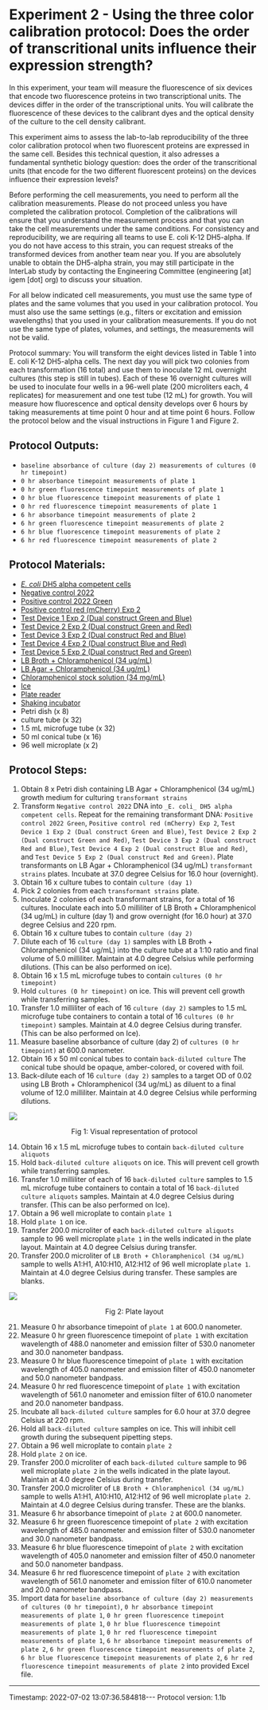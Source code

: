 # Experiment 2 - Using the three color calibration protocol: Does the order of transcritional units influence their expression strength?

In this experiment, your team will measure the fluorescence of six devices that encode two fluorescence proteins in two transcriptional units. The devices differ in the order of the transcriptional units. You will calibrate the fluorescence of these devices to the calibrant dyes and the optical density of the culture to the cell density calibrant.

This experiment aims to assess the lab-to-lab reproducibility of the three color calibration protocol when two fluorescent proteins are expressed in the same cell. Besides this technical question, it also adresses a fundamental synthetic biology question: does the order of the transcritional units (that encode for the two different fluorescent proteins) on the devices influence their expression levels?

Before performing the cell measurements, you need to perform all the calibration measurements. Please do not proceed unless you have completed the calibration protocol. Completion of the calibrations will ensure that you understand the measurement process and that you can take the cell measurements under the same conditions. For consistency and reproducibility, we are requiring all teams to use E. coli K-12 DH5-alpha. If you do not have access to this strain, you can request streaks of the transformed devices from another team near you. If you are absolutely unable to obtain the DH5-alpha strain, you may still participate in the InterLab study by contacting the Engineering Committee (engineering [at] igem [dot] org) to discuss your situation.

For all below indicated cell measurements, you must use the same type of plates and the same volumes that you used in your calibration protocol. You must also use the same settings (e.g., filters or excitation and emission wavelengths) that you used in your calibration measurements. If you do not use the same type of plates, volumes, and settings, the measurements will not be valid.

Protocol summary: You will transform the eight devices listed in Table 1 into E. coli K-12 DH5-alpha cells. The next day you will pick two colonies from each transformation (16 total) and use them to inoculate 12 mL overnight cultures (this step is still in tubes). Each of these 16 overnight cultures will be used to inoculate four wells in a 96-well plate (200 microliters each, 4 replicates) for measurement and one test tube (12 mL) for growth. You will measure how fluorescence and optical density develops over 6 hours by taking measurements at time point 0 hour and at time point 6 hours. Follow the protocol below and the visual instructions in Figure 1 and Figure 2.


## Protocol Outputs:
* `baseline absorbance of culture (day 2) measurements of cultures (0 hr timepoint)`
* `0 hr absorbance timepoint measurements of plate 1`
* `0 hr green fluorescence timepoint measurements of plate 1`
* `0 hr blue fluorescence timepoint measurements of plate 1`
* `0 hr red fluorescence timepoint measurements of plate 1`
* `6 hr absorbance timepoint measurements of plate 2`
* `6 hr green fluorescence timepoint measurements of plate 2`
* `6 hr blue fluorescence timepoint measurements of plate 2`
* `6 hr red fluorescence timepoint measurements of plate 2`


## Protocol Materials:
* [_E. coli_ DH5 alpha competent cells](https://identifiers.org/taxonomy:668369)
* [Negative control 2022](http://parts.igem.org/Part:BBa_J428100)
* [Positive control 2022 Green](http://parts.igem.org/Part:BBa_J428112)
* [Positive control red (mCherry) Exp 2](http://parts.igem.org/Part:BBa_J428101)
* [Test Device 1 Exp 2 (Dual construct Green and Blue)](http://parts.igem.org/Part:BBa_J428106)
* [Test Device 2 Exp 2 (Dual construct Green and Red)](http://parts.igem.org/Part:BBa_J428107)
* [Test Device 3 Exp 2 (Dual construct Red and Blue)](http://parts.igem.org/Part:BBa_J428105)
* [Test Device 4 Exp 2 (Dual construct Blue and Red)](http://parts.igem.org/Part:BBa_J428108)
* [Test Device 5 Exp 2 (Dual construct Red and Green)](http://parts.igem.org/Part:BBa_J428104)
* [LB Broth + Chloramphenicol (34 ug/mL)]()
* [LB Agar + Chloramphenicol (34 ug/mL)]()
* [Chloramphenicol stock solution (34 mg/mL)](https://pubchem.ncbi.nlm.nih.gov/compound/5959)
* [Ice]()
* [Plate reader]()
* [Shaking incubator]()
* Petri dish (x 8)
* culture tube (x 32)
* 1.5 mL microfuge tube (x 32)
* 50 ml conical tube (x 16)
* 96 well microplate (x 2)


## Protocol Steps:
1. Obtain 8 x Petri dish containing LB Agar + Chloramphenicol (34 ug/mL) growth medium for culturing `transformant strains`
2. Transform `Negative control 2022` DNA into `_E. coli_ DH5 alpha competent cells`. Repeat for the remaining transformant DNA:  `Positive control 2022 Green`, `Positive control red (mCherry) Exp 2`, `Test Device 1 Exp 2 (Dual construct Green and Blue)`, `Test Device 2 Exp 2 (Dual construct Green and Red)`, `Test Device 3 Exp 2 (Dual construct Red and Blue)`, `Test Device 4 Exp 2 (Dual construct Blue and Red)`, and `Test Device 5 Exp 2 (Dual construct Red and Green)`. Plate transformants on LB Agar + Chloramphenicol (34 ug/mL) `transformant strains` plates. Incubate at 37.0 degree Celsius for 16.0 hour (overnight).
3. Obtain 16 x culture tubes to contain `culture (day 1)`
4. Pick 2 colonies from each `transformant strains` plate.
5. Inoculate 2 colonies of each transformant strains, for a total of 16 cultures. Inoculate each into 5.0 milliliter of LB Broth + Chloramphenicol (34 ug/mL) in culture (day 1) and grow overnight (for 16.0 hour) at 37.0 degree Celsius and 220 rpm.
6. Obtain 16 x culture tubes to contain `culture (day 2)`
7. Dilute each of 16 `culture (day 1)` samples with LB Broth + Chloramphenicol (34 ug/mL) into the culture tube at a 1:10 ratio and final volume of 5.0 milliliter. Maintain at 4.0 degree Celsius while performing dilutions. (This can be also performed on ice).
8. Obtain 16 x 1.5 mL microfuge tubes to contain `cultures (0 hr timepoint)`
9. Hold `cultures (0 hr timepoint)` on ice. This will prevent cell growth while transferring samples.
10. Transfer 1.0 milliliter of each of 16 `culture (day 2)` samples to 1.5 mL microfuge tube containers to contain a total of 16 `cultures (0 hr timepoint)` samples. Maintain at 4.0 degree Celsius during transfer. (This can be also performed on Ice).
11. Measure baseline absorbance of culture (day 2) of `cultures (0 hr timepoint)` at 600.0 nanometer.
12. Obtain 16 x 50 ml conical tubes to contain `back-diluted culture` The conical tube should be opaque, amber-colored, or covered with foil.
13. Back-dilute each of 16 `culture (day 2)` samples to a target OD of 0.02 using LB Broth + Chloramphenicol (34 ug/mL) as diluent to a final volume of 12.0 milliliter. Maintain at 4.0 degree Celsius while performing dilutions.

![](fig1_standard_protocol.png)
<p align="center">Fig 1: Visual representation of protocol</p>

14. Obtain 16 x 1.5 mL microfuge tubes to contain `back-diluted culture aliquots`
15. Hold `back-diluted culture aliquots` on ice. This will prevent cell growth while transferring samples.
16. Transfer 1.0 milliliter of each of 16 `back-diluted culture` samples to 1.5 mL microfuge tube containers to contain a total of 16 `back-diluted culture aliquots` samples. Maintain at 4.0 degree Celsius during transfer. (This can be also performed on Ice).
17. Obtain a 96 well microplate to contain `plate 1`
18. Hold `plate 1` on ice.
19. Transfer 200.0 microliter of each `back-diluted culture aliquots` sample to 96 well microplate `plate 1` in the wells indicated in the plate layout.
 Maintain at 4.0 degree Celsius during transfer.
20. Transfer 200.0 microliter of `LB Broth + Chloramphenicol (34 ug/mL)` sample to wells A1:H1, A10:H10, A12:H12 of  96 well microplate `plate 1`. Maintain at 4.0 degree Celsius during transfer. These samples are blanks.

![](fig2_cell_calibration.png)
<p align="center">Fig 2: Plate layout</p>

21. Measure 0 hr absorbance timepoint of `plate 1` at 600.0 nanometer.
22. Measure 0 hr green fluorescence timepoint of `plate 1` with excitation wavelength of 488.0 nanometer and emission filter of 530.0 nanometer and 30.0 nanometer bandpass.
23. Measure 0 hr blue fluorescence timepoint of `plate 1` with excitation wavelength of 405.0 nanometer and emission filter of 450.0 nanometer and 50.0 nanometer bandpass.
24. Measure 0 hr red fluorescence timepoint of `plate 1` with excitation wavelength of 561.0 nanometer and emission filter of 610.0 nanometer and 20.0 nanometer bandpass.
25. Incubate all `back-diluted culture` samples for 6.0 hour at 37.0 degree Celsius at 220 rpm.
26. Hold all `back-diluted culture` samples on ice. This will inhibit cell growth during the subsequent pipetting steps.
27. Obtain a 96 well microplate to contain `plate 2`
28. Hold `plate 2` on ice.
29. Transfer 200.0 microliter of each `back-diluted culture` sample to 96 well microplate `plate 2` in the wells indicated in the plate layout.
 Maintain at 4.0 degree Celsius during transfer.
30. Transfer 200.0 microliter of `LB Broth + Chloramphenicol (34 ug/mL)` sample to wells A1:H1, A10:H10, A12:H12 of  96 well microplate `plate 2`. Maintain at 4.0 degree Celsius during transfer. These are the blanks.
31. Measure 6 hr absorbance timepoint of `plate 2` at 600.0 nanometer.
32. Measure 6 hr green fluorescence timepoint of `plate 2` with excitation wavelength of 485.0 nanometer and emission filter of 530.0 nanometer and 30.0 nanometer bandpass.
33. Measure 6 hr blue fluorescence timepoint of `plate 2` with excitation wavelength of 405.0 nanometer and emission filter of 450.0 nanometer and 50.0 nanometer bandpass.
34. Measure 6 hr red fluorescence timepoint of `plate 2` with excitation wavelength of 561.0 nanometer and emission filter of 610.0 nanometer and 20.0 nanometer bandpass.
35. Import data for `baseline absorbance of culture (day 2) measurements of cultures (0 hr timepoint)`, `0 hr absorbance timepoint measurements of plate 1`, `0 hr green fluorescence timepoint measurements of plate 1`, `0 hr blue fluorescence timepoint measurements of plate 1`, `0 hr red fluorescence timepoint measurements of plate 1`, `6 hr absorbance timepoint measurements of plate 2`, `6 hr green fluorescence timepoint measurements of plate 2`, `6 hr blue fluorescence timepoint measurements of plate 2`, `6 hr red fluorescence timepoint measurements of plate 2` into provided Excel file.
---
Timestamp: 2022-07-02 13:07:36.584818---
Protocol version: 1.1b